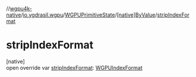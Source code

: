 //[wgpu4k-native](../../../../index.md)/[io.ygdrasil.wgpu](../../index.md)/[WGPUPrimitiveState](../index.md)/[[native]ByValue](index.md)/[stripIndexFormat](strip-index-format.md)

# stripIndexFormat

[native]\
open override var [stripIndexFormat](strip-index-format.md): [WGPUIndexFormat](../../-w-g-p-u-index-format/index.md)